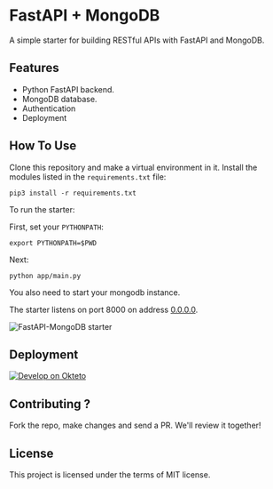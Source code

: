 # FastAPI + MongoDB

A simple starter for building RESTful APIs with FastAPI and MongoDB. 

## Features

+ Python FastAPI backend.
+ MongoDB database.
+ Authentication
+ Deployment

## How To Use

Clone this repository and make a virtual environment in it. Install the modules listed in the `requirements.txt` file:

```console
pip3 install -r requirements.txt
```

To run the starter:

First, set your `PYTHONPATH`:

```console
export PYTHONPATH=$PWD
```

Next:

```console
python app/main.py
```

You also need to start your mongodb instance.

The starter listens on port 8000 on address [0.0.0.0](0.0.0.0:8080). 

![FastAPI-MongoDB starter](https://res.cloudinary.com/adeshina/image/upload/v1600180509/fopab9idhrjqeqds4izk.png)

## Deployment

[![Develop on Okteto](https://okteto.com/develop-okteto.svg)](https://cloud.okteto.com/deploy?repository=https://github.com/Youngestdev/fastapi-mongo)


## Contributing ?

Fork the repo, make changes and send a PR. We'll review it together!

## License

This project is licensed under the terms of MIT license.
